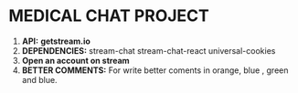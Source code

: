 # **MEDICAL CHAT PROJECT**

1. **API:** **getstream.io**
2. **DEPENDENCIES:** stream-chat stream-chat-react universal-cookies
3. **Open an account on stream**
4. **BETTER COMMENTS:** For write better coments in orange, blue , green and blue.
